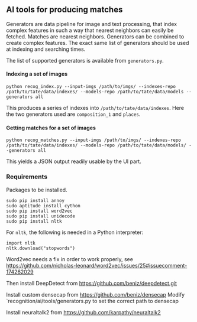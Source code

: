 ## AI tools for producing matches

Generators are data pipeline for image and text processing, that index complex features in such a way that nearest neighbors can easily be fetched. Matches are nearest neighbors. Generators can be combined to create complex features. The exact same list of generators should be used at indexing and searching times.

The list of supported generators is available from `generators.py`.

#### Indexing a set of images

```
python recog_index.py --input-imgs /path/to/imgs/ --indexes-repo /path/to/tate/data/indexes/ --models-repo /path/to/tate/data/models --generators all
```

This produces a series of indexes into `/path/to/tate/data/indexes`. Here the two generators used are `composition_1` and `places`.

#### Getting matches for a set of images

```
python recog_matches.py --input-imgs /path/to/imgs/ --indexes-repo /path/to/tate/data/indexes/ --models-repo /path/to/tate/data/models/ --generators all
```

This yields a JSON output readily usable by the UI part.

### Requirements

Packages to be installed.

```
sudo pip install annoy
sudo aptitude install cython
sudo pip install word2vec
sudo pip install unidecode
sudo pip install nltk
```

For `nltk`, the following is needed in a Python interpreter:
```
import nltk
nltk.download("stopwords")
```

Word2vec needs a fix in order to work properly, see https://github.com/nicholas-leonard/word2vec/issues/25#issuecomment-174262029

Then install DeepDetect from
https://github.com/beniz/deepdetect.git

Install custom densecap from 
https://github.com/beniz/densecap
Modify `recognition/ai/tools/generators.py to set the correct path to densecap

Install neuraltalk2 from
https://github.com/karpathy/neuraltalk2

